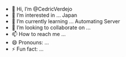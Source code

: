 - 👋 Hi, I’m @CedricVerdejo
- 👀 I’m interested in ... Japan
- 🌱 I’m currently learning ... Automating Server
- 💞️ I’m looking to collaborate on ...
- 📫 How to reach me ...
- 😄 Pronouns: ...
- ⚡ Fun fact: ...

<!---
CedricVerdejo/CedricVerdejo is a ✨ special ✨ repository because its `README.md` (this file) appears on your GitHub profile.
You can click the Preview link to take a look at your changes.
--->
